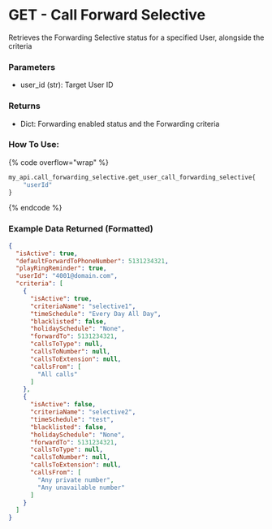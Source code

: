 # GET - Call Forward Selective

Retrieves the Forwarding Selective status for a specified User, alongside the criteria

### Parameters&#x20;

* user\_id (str): Target User ID

### Returns

* Dict: Forwarding enabled status and the Forwarding criteria

### How To Use:

{% code overflow="wrap" %}
```python
my_api.call_forwarding_selective.get_user_call_forwarding_selective{
    "userId"
}

```
{% endcode %}

### Example Data Returned (Formatted)

```json
{
  "isActive": true,
  "defaultForwardToPhoneNumber": 5131234321,
  "playRingReminder": true,
  "userId": "4001@domain.com",
  "criteria": [
    {
      "isActive": true,
      "criteriaName": "selective1",
      "timeSchedule": "Every Day All Day",
      "blacklisted": false,
      "holidaySchedule": "None",
      "forwardTo": 5131234321,
      "callsToType": null,
      "callsToNumber": null,
      "callsToExtension": null,
      "callsFrom": [
        "All calls"
      ]
    },
    {
      "isActive": false,
      "criteriaName": "selective2",
      "timeSchedule": "test",
      "blacklisted": false,
      "holidaySchedule": "None",
      "forwardTo": 5131234321,
      "callsToType": null,
      "callsToNumber": null,
      "callsToExtension": null,
      "callsFrom": [
        "Any private number",
        "Any unavailable number"
      ]
    }
  ]
}

```
